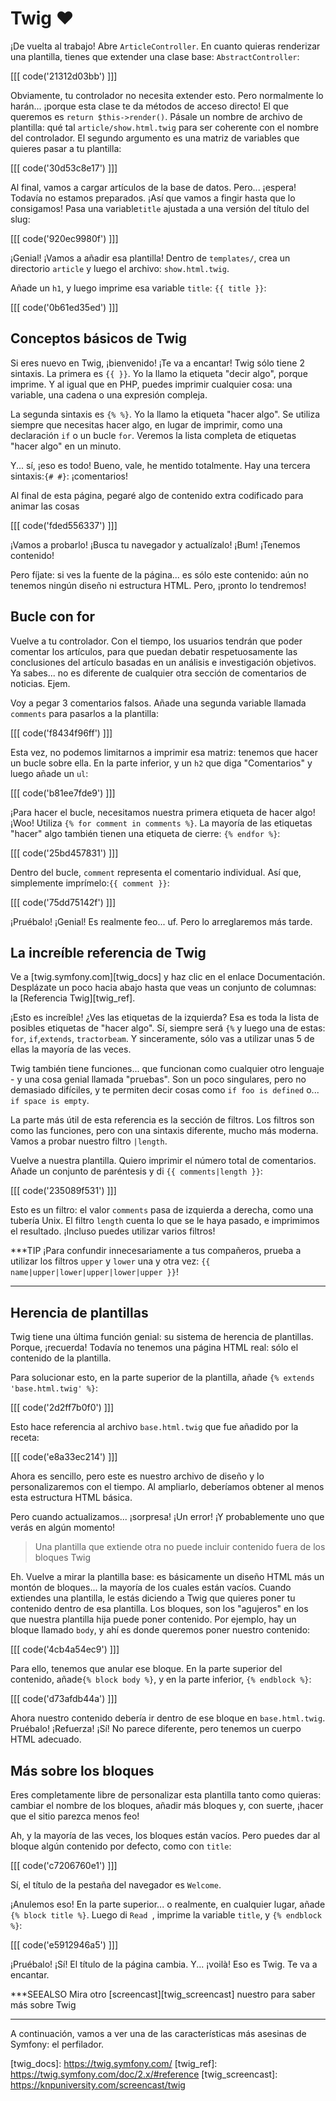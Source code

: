 # Twig ❤️

¡De vuelta al trabajo! Abre `ArticleController`. En cuanto quieras renderizar una plantilla, tienes que extender una clase base: `AbstractController`:

[[[ code('21312d03bb') ]]]

Obviamente, tu controlador no necesita extender esto. Pero normalmente lo harán... ¡porque esta clase te da métodos de acceso directo! El que queremos es `return $this->render()`. Pásale un nombre de archivo de plantilla: qué tal `article/show.html.twig` para ser coherente con el nombre del controlador. El segundo argumento es una matriz de variables que quieres pasar a tu plantilla:

[[[ code('30d53c8e17') ]]]

Al final, vamos a cargar artículos de la base de datos. Pero... ¡espera! Todavía no estamos preparados. ¡Así que vamos a fingir hasta que lo consigamos! Pasa una variable`title` ajustada a una versión del título del slug:

[[[ code('920ec9980f') ]]]

¡Genial! ¡Vamos a añadir esa plantilla! Dentro de `templates/`, crea un directorio `article` y luego el archivo: `show.html.twig`.

Añade un `h1`, y luego imprime esa variable `title`: `{{ title }}`:

[[[ code('0b61ed35ed') ]]]

## Conceptos básicos de Twig

Si eres nuevo en Twig, ¡bienvenido! ¡Te va a encantar! Twig sólo tiene 2 sintaxis. La primera es `{{ }}`. Yo la llamo la etiqueta "decir algo", porque imprime. Y al igual que en PHP, puedes imprimir cualquier cosa: una variable, una cadena o una expresión compleja.

La segunda sintaxis es `{% %}`. Yo la llamo la etiqueta "hacer algo". Se utiliza siempre que necesitas hacer algo, en lugar de imprimir, como una declaración `if` o un bucle `for`. Veremos la lista completa de etiquetas "hacer algo" en un minuto.

Y... sí, ¡eso es todo! Bueno, vale, he mentido totalmente. Hay una tercera sintaxis:`{# #}`: ¡comentarios! 

Al final de esta página, pegaré algo de contenido extra codificado para animar las cosas

[[[ code('fded556337') ]]]

¡Vamos a probarlo! ¡Busca tu navegador y actualízalo! ¡Bum! ¡Tenemos contenido!

Pero fíjate: si ves la fuente de la página... es sólo este contenido: aún no tenemos ningún diseño ni estructura HTML. Pero, ¡pronto lo tendremos!

## Bucle con for

Vuelve a tu controlador. Con el tiempo, los usuarios tendrán que poder comentar los artículos, para que puedan debatir respetuosamente las conclusiones del artículo basadas en un análisis e investigación objetivos. Ya sabes... no es diferente de cualquier otra sección de comentarios de noticias. Ejem.

Voy a pegar 3 comentarios falsos. Añade una segunda variable llamada `comments` para pasarlos a la plantilla:

[[[ code('f8434f96ff') ]]]

Esta vez, no podemos limitarnos a imprimir esa matriz: tenemos que hacer un bucle sobre ella. En la parte inferior, y un `h2` que diga "Comentarios" y luego añade un `ul`:

[[[ code('b81ee7fde9') ]]]

¡Para hacer el bucle, necesitamos nuestra primera etiqueta de hacer algo! ¡Woo! Utiliza `{% for comment in comments %}`. La mayoría de las etiquetas "hacer" algo también tienen una etiqueta de cierre: `{% endfor %}`:

[[[ code('25bd457831') ]]]

Dentro del bucle, `comment` representa el comentario individual. Así que, simplemente imprímelo:`{{ comment }}`:

[[[ code('75dd75142f') ]]]

¡Pruébalo! ¡Genial! Es realmente feo... uf. Pero lo arreglaremos más tarde.

## La increíble referencia de Twig

Ve a [twig.symfony.com][twig_docs] y haz clic en el enlace Documentación. Desplázate un poco hacia abajo hasta que veas un conjunto de columnas: la [Referencia Twig][twig_ref].

¡Esto es increíble! ¿Ves las etiquetas de la izquierda? Esa es toda la lista de posibles etiquetas de "hacer algo". Sí, siempre será `{%` y luego una de estas: `for`, `if`,`extends`, `tractorbeam`. Y sinceramente, sólo vas a utilizar unas 5 de ellas la mayoría de las veces.

Twig también tiene funciones... que funcionan como cualquier otro lenguaje - y una cosa genial llamada "pruebas". Son un poco singulares, pero no demasiado difíciles, y te permiten decir cosas como `if foo is defined` o... `if space is empty`.

La parte más útil de esta referencia es la sección de filtros. Los filtros son como las funciones, pero con una sintaxis diferente, mucho más moderna. Vamos a probar nuestro filtro `|length`.

Vuelve a nuestra plantilla. Quiero imprimir el número total de comentarios. Añade un conjunto de paréntesis y di `{{ comments|length }}`:

[[[ code('235089f531') ]]]

Esto es un filtro: el valor `comments` pasa de izquierda a derecha, como una tubería Unix. El filtro `length` cuenta lo que se le haya pasado, e imprimimos el resultado. ¡Incluso puedes utilizar varios filtros!

***TIP
¡Para confundir innecesariamente a tus compañeros, prueba a utilizar los filtros `upper` y `lower` una y otra vez: `{{ name|upper|lower|upper|lower|upper }}`!
***

## Herencia de plantillas

Twig tiene una última función genial: su sistema de herencia de plantillas. Porque, ¡recuerda! Todavía no tenemos una página HTML real: sólo el contenido de la plantilla.

Para solucionar esto, en la parte superior de la plantilla, añade `{% extends 'base.html.twig' %}`:

[[[ code('2d2ff7b0f0') ]]]

Esto hace referencia al archivo `base.html.twig` que fue añadido por la receta:

[[[ code('e8a33ec214') ]]]

Ahora es sencillo, pero este es nuestro archivo de diseño y lo personalizaremos con el tiempo. Al ampliarlo, deberíamos obtener al menos esta estructura HTML básica.

Pero cuando actualizamos... ¡sorpresa! ¡Un error! ¡Y probablemente uno que verás en algún momento!

> Una plantilla que extiende otra no puede incluir contenido fuera de los bloques Twig

Eh. Vuelve a mirar la plantilla base: es básicamente un diseño HTML más un montón de bloques... la mayoría de los cuales están vacíos. Cuando extiendes una plantilla, le estás diciendo a Twig que quieres poner tu contenido dentro de esa plantilla. Los bloques, son los "agujeros" en los que nuestra plantilla hija puede poner contenido. Por ejemplo, hay un bloque llamado `body`, y ahí es donde queremos poner nuestro contenido:

[[[ code('4cb4a54ec9') ]]]

Para ello, tenemos que anular ese bloque. En la parte superior del contenido, añade`{% block body %}`, y en la parte inferior, `{% endblock %}`:

[[[ code('d73afdb44a') ]]]

Ahora nuestro contenido debería ir dentro de ese bloque en `base.html.twig`. Pruébalo! ¡Refuerza! ¡Sí! No parece diferente, pero tenemos un cuerpo HTML adecuado.

## Más sobre los bloques

Eres completamente libre de personalizar esta plantilla tanto como quieras: cambiar el nombre de los bloques, añadir más bloques y, con suerte, ¡hacer que el sitio parezca menos feo!

Ah, y la mayoría de las veces, los bloques están vacíos. Pero puedes dar al bloque algún contenido por defecto, como con `title`:

[[[ code('c7206760e1') ]]]

Sí, el título de la pestaña del navegador es `Welcome`.

¡Anulemos eso! En la parte superior... o realmente, en cualquier lugar, añade `{% block title %}`. Luego di `Read `, imprime la variable `title`, y `{% endblock %}`:

[[[ code('e5912946a5') ]]]

¡Pruébalo! ¡Sí! El título de la página cambia. Y... ¡voilà! Eso es Twig. Te va a encantar.

***SEEALSO
Mira otro [screencast][twig_screencast] nuestro para saber más sobre Twig
***

A continuación, vamos a ver una de las características más asesinas de Symfony: el perfilador.

[twig_docs]: https://twig.symfony.com/ [twig_ref]: https://twig.symfony.com/doc/2.x/#reference [twig_screencast]: https://knpuniversity.com/screencast/twig
